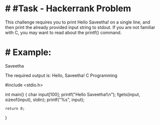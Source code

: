 # # #Task - Hackerrank Problem

This challenge requires you to print Hello Saveetha! on a single line, and then print the already provided input string to stdout. If you are not familiar with C, you may want to read about the printf() command.

# # Example:

Saveetha

The required output is: Hello, Saveetha! C Programming

#include <stdio.h>

int main() {
    char input[100];
    printf("Hello Saveetha!\n");
    fgets(input, sizeof(input), stdin);
    printf("%s", input);

    return 0;
}
